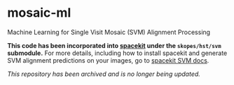 # mosaic-ml
Machine Learning for Single Visit Mosaic (SVM) Alignment Processing

**This code has been incorporated into [spacekit](https://github.com/spacetelescope/spacekit) under the `skopes/hst/svm` submodule.** For more details, including how to install spacekit and generate SVM alignment predictions on your images, go to [spacekit SVM docs](https://www.spacekit.org/en/latest/skopes/hst/svm/index.html).

*This repository has been archived and is no longer being updated.*
